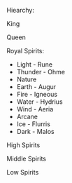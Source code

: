 Hiearchy:


King


Queen


Royal Spirits:
- Light - Rune
- Thunder - Ohme
- Nature
- Earth - Augur
- Fire - Igneous
- Water - Hydrius
- Wind - Aeria
- Arcane
- Ice - Flurris
- Dark - Malos


High Spirits


Middle Spirits


Low Spirits
